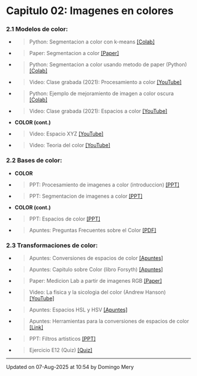 
# Capitulo 02: Imagenes en colores
### 2.1 Modelos de color:
* > Python: Segmentacion a color con k-means [[Colab]](https://colab.research.google.com/drive/1fOO0N4TUTVuWZlhHvgJZDloVMXe445KE)
* > Paper: Segmentacion a color [[Paper]](https://github.com/domingomery/imagenes/blob/master/clases/Cap02_Color/presentations/IMG02_ColorSegmentation_Paper.pdf)
* > Python: Segmentacion a color usando metodo de paper (Python) [[Colab]](https://colab.research.google.com/drive/1CiPBYICHR4z0F84IQDBS956mJkbe5EJV)
* > Video: Clase grabada (2021): Procesamiento a color [[YouTube]](https://youtu.be/dB-KOF10Dvc)
* > Python: Ejemplo de mejoramiento de imagen a color oscura [[Colab]](https://colab.research.google.com/drive/1cSjA9nThCXbuO2zb97zJpcMP8sqNAqE8)
* > Video: Clase grabada (2021): Espacios a color [[YouTube]](https://youtu.be/3SlAxUdN1xc)
* **COLOR (cont.)** 
* > Video: Espacio XYZ [[YouTube]](https://youtu.be/GmrUyqFYw2A)
* > Video: Teoria del color [[YouTube]](https://youtu.be/gnUYoQ1pwes)
### 2.2 Bases de color:
* **COLOR** 
* > PPT: Procesamiento de imagenes a color (introduccion) [[PPT]](https://github.com/domingomery/imagenes/blob/master/clases/Cap02_Color/presentations/IMG02_Introduccion.pptx)
* > PPT: Segmentacion de imagenes a color [[PPT]](https://github.com/domingomery/imagenes/blob/master/clases/Cap02_Color/presentations/IMG02_Segmentacion.pptx)
* **COLOR (cont.)** 
* > PPT: Espacios de color [[PPT]](https://github.com/domingomery/imagenes/blob/master/clases/Cap02_Color/presentations/IMG02_ColorSpaces.pptx)
* > Apuntes: Preguntas Frecuentes sobre el Color [[PDF]](https://github.com/domingomery/imagenes/blob/master/clases/Cap02_Color/presentations/IMG02_ColorFAQ.pdf)
### 2.3 Transformaciones de color:
* > Apuntes: Conversiones de espacios de color [[Apuntes]](https://github.com/domingomery/imagenes/blob/master/clases/Cap02_Color/presentations/IMG02_ColourSpaceConversions.pdf)
* > Apuntes: Capitulo sobre Color (libro Forsyth) [[Apuntes]](https://github.com/domingomery/imagenes/blob/master/clases/Cap02_Color/presentations/IMG02_CapituloColor_Forsyth.pdf)
* > Paper: Medicion Lab a partir de imagenes RGB [[Paper]](https://github.com/domingomery/imagenes/blob/master/clases/Cap02_Color/presentations/IMG02_ColorMeasurementLab_Paper.pdf)
* > Video: La fisica y la sicologia del color (Andrew Hanson) [[YouTube]](https://youtu.be/af78RPi6ayE)
* > Apuntes: Espacios HSL y HSV [[Apuntes]](https://github.com/domingomery/imagenes/blob/master/clases/Cap02_Color/presentations/IMG02_HSx_ColorSpace.pdf)
* > Apuntes: Herramientas para la conversiones de espacios de color [[Link]](http://brucelindbloom.com)
* > PPT: Filtros artisticos [[PPT]](https://github.com/domingomery/imagenes/blob/master/clases/Cap02_Color/presentations/IMG02_ArtisticFilters.pptx)
* > Ejercicio E12 (Quiz) [[Quiz]](https://cursos.canvas.uc.cl/courses/90276/assignments)
---


Updated on 07-Aug-2025 at 10:54 by Domingo Mery

